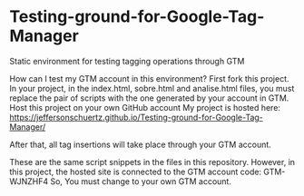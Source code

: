 # Testing-ground-for-Google-Tag-Manager
Static environment for testing tagging operations through GTM

How can I test my GTM account in this environment?
First fork this project.
In your project, in the index.html, sobre.html and analise.html files, you must replace the pair of scripts with the one generated by your account in GTM.
Host this project on your own GitHub account
My project is hosted here: https://jeffersonschuertz.github.io/Testing-ground-for-Google-Tag-Manager/

After that, all tag insertions will take place through your GTM account.

These are the same script snippets in the files in this repository. 
However, in this project, the hosted site is connected to the GTM account code: GTM-WJNZHF4
So, You must change to your own GTM account.
